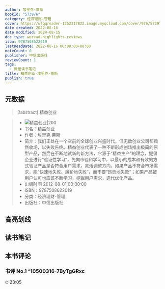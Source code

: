 ```yaml
---
author: 埃里克·莱斯
bookId: "573976"
category: 经济理财-管理
cover: https://wfqqreader-1252317822.image.myqcloud.com/cover/976/573976/t7_573976.jpg
date created: 2022-08-16
date modified: 2024-08-15
doc_type: weread-highlights-reviews
isbn: 9787508622019
lastReadDate: 2022-08-16 00:00:00+00:00
noteCount: 0
publisher: 中信出版社
reviewCount: 1
tags:
  - 微信读书笔记
title: 精益创业-埃里克·莱斯
publish: true
---
```


## 元数据

>[!abstract] 精益创业

> - ![精益创业|200](https://wfqqreader-1252317822.image.myqcloud.com/cover/976/573976/t7_573976.jpg)
> - 书名：精益创业
> - 作者：埃里克·莱斯
> - 简介：我们正处在一个空前的全球创业兴盛时代，但无数创业公司都黯然收场，以失败告终。精益创业代表了一种不断形成创场推出极简的原型产品，然后在不断地试新的新方法，它源于“精益生产”的理念，提倡企业进行“验证性学习”，先向市验和学习中，以最小的成本和有效的方式验证产品是否符合用户需求，灵活调整方向。如果产品不符合市场需求，能“快速地失败、廉价地失败”，而不要“昂贵地失败”；如果产品被用户认可也应该不断学习，挖掘用户需求，迭代优化产品。
> - 出版时间 2012-08-01 00:00:00
> - ISBN：9787508622019
> - 分类：经济理财-管理
> - 出版社：中信出版社

## 高亮划线

## 读书笔记

## 本书评论

### 书评 No.1 ^10500316-7ByTgGRxc

⏱  23:05